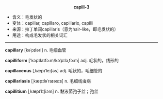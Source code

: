 
**<center>capill-3</center>**

- <span class="definition">含义：毛发状的</span>
- <span class="definition">变体：capillar, capillaro, capillario, capilli</span>
- <span class="definition">来源：拉丁单词capillaris（意为hair-like，即毛发状的）</span>
- <span class="definition">用途：构成毛发状的相关词汇</span>

---

<span class="vocabulary">**capillary**</span> [kəˈpɪləri] n. 毛细血管

<span class="vocabulary">**capilliform**</span> ['kəpɪlaɪfɔ:m/kəˈpɪləˌfɔ:m] adj. 毛状的，线形的

<span class="vocabulary">**capillaceous**</span> [ˌkæpɪˈleɪʃəs] adj. 毛状的，毛细管的

<span class="vocabulary">**capillariasis**</span> [ˌkæpɪləˈraɪəsɪs] n. 毛细线虫病     

<span class="vocabulary">**capillitium**</span> [ˌkæpɪˈlɪʃiəm] n. 黏液菌孢子丝；孢丝


